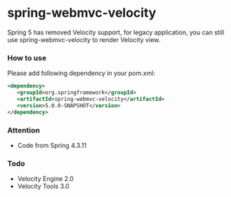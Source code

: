 spring-webmvc-velocity
============================

Spring 5 has removed Velocity support, for legacy application, you can still use spring-webmvc-velocity to render Velocity view.

### How to use

Please add following dependency in your pom.xml: 


```xml
<dependency>
   <groupId>org.springframework</groupId>
   <artifactId>spring-webmvc-velocity</artifactId>
   <version>5.0.0-SNAPSHOT</version>
</dependency>
```

### Attention

* Code from Spring 4.3.11

### Todo

* Velocity Engine 2.0
* Velocity Tools 3.0
